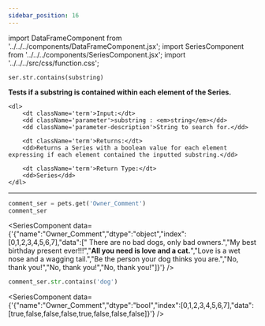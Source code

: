 ```yaml
---
sidebar_position: 16
---
```


import DataFrameComponent from '../../../components/DataFrameComponent.jsx';
import SeriesComponent from '../../../components/SeriesComponent.jsx';
import '../../../src/css/function.css';

<code>ser.str.contains(substring)</code>

<div className='base'>
    <p><strong>Tests if a substring is contained within each element of the Series.</strong></p>

    <dl>
        <dt className='term'>Input:</dt>
        <dd className='parameter'>substring : <em>string</em></dd>
        <dd className='parameter-description'>String to search for.</dd>

        <dt className='term'>Returns:</dt>
        <dd>Returns a Series with a boolean value for each element expressing if each element contained the inputted substring.</dd>

        <dt className='term'>Return Type:</dt>
        <dd>Series</dd>
    </dl>
</div>

---

```python
comment_ser = pets.get('Owner_Comment')
comment_ser
```
<SeriesComponent data={'{"name":"Owner_Comment","dtype":"object","index":[0,1,2,3,4,5,6,7],"data":["      There are no bad dogs, only bad owners.","My best birthday present ever!!!","****All you need is love and a cat.****","Love is a wet nose and a wagging tail.","Be the person your dog thinks you are.","No, thank you!","No, thank you!","No, thank you!"]}'} />

```python
comment_ser.str.contains('dog')
```
<SeriesComponent data={'{"name":"Owner_Comment","dtype":"bool","index":[0,1,2,3,4,5,6,7],"data":[true,false,false,false,true,false,false,false]}'} />
